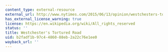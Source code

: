 ```yaml
---
content_type: external-resource
external_url: http://www.nytimes.com/2015/06/13/opinion/westchesters-tortured-road.html
has_external_license_warning: true
license: https://en.wikipedia.org/wiki/All_rights_reserved
status: ''
title: Westchester's Tortured Road
uid: b2fadf1b-97c4-4860-88eb-2a22c76e1ee0
wayback_url: ''
---
```


